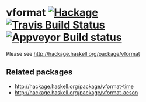 # vformat [![Hackage](https://img.shields.io/hackage/v/vformat)](http://hackage.haskell.org/package/vformat) [![Travis Build Status](https://travis-ci.org/versioncloud/vformat.svg?branch=master)](https://travis-ci.org/versioncloud/vformat) [![Appveyor Build status](https://ci.appveyor.com/api/projects/status/abnb32r34v4oah62/branch/master?svg=true)](https://ci.appveyor.com/project/gqk007/vformat/branch/master)

Please see http://hackage.haskell.org/package/vformat


## Related packages
- http://hackage.haskell.org/package/vformat-time
- http://hackage.haskell.org/package/vformat-aeson
